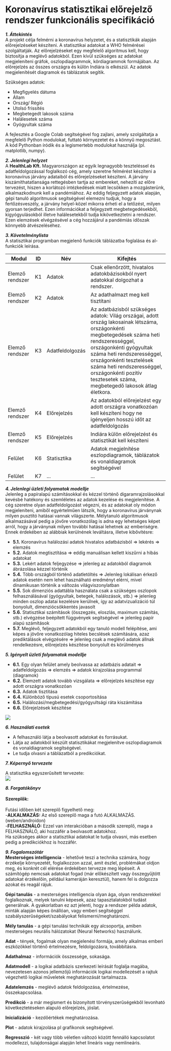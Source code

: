 # Koronavírus statisztikai előrejelző rendszer funkcionális specifikáció

***1. Áttekintés***<br>
A projekt célja felmérni a koronavírus helyzetet, és a statisztikák alapján előrejelzéseket készíteni. A statisztikai adatokat a WHO felmérései szolgáltatják. Az előrejelzéseket egy megfelelő algoritmus kell, hogy biztosítja a meglévő adatokból. Ezen kívül szükséges az adatokat megjeleníteni gráfok, oszlopdiagrammok, kördiagrammok formájában. Az előrejelzés az összes országra és külön Indiára is elkészül. Az adatok megjelenítését diagramok és táblázatok segítik.

Szükséges adatok: 
- Megfigyelés dátuma
- Állam
- Ország/ Régió
- Utolsó frissítés
- Megbetegedt lakosok száma
- Halálesetek száma
- Gyógyultak száma

 A fejlesztés a Google Colab segítségével fog zajlani, amely szolgáltatja a megfelelő Python modulokat, futtató környezetet és a könnyű megosztást. A kód Pythonban íródik és a legismertebb modulokat használja (pl. matplotlib, numpy).

***2. Jelenlegi helyzet***<br>
 A **HealthLab Kft.** Magyarországon az egyik legnagyobb teszteléssel és adatfeldolgozással foglalkozó cég, amely szeretne felmérést készíteni a koronavírus járvány adataiból és előrejelzéseket készíteni. A járvány kiszámíthatatlansága rettegésben tartja az embereket, nehezíti az előre tervezést, hiszen a korlátozó intézkedések miatt lecsökken a mozgásterünk, alkalmazkodnunk kell a pandémiához. Az eddig feljegyzett adatok alapján, gépi tanuló algoritmusok segítségével elemezni tudjuk, hogy a fertőzésveszély, a járvány helyel-közel mikorra érheti el a tetőzést, milyen gyorsan terjedhet. Ezen információkat a feljegyzett megbetegedésekből, kigyógyulásokból illetve halálesetekből tudja kikövetkeztetni a rendszer. Ezen elemzések elvégzésével a cég hozzájárul a pandémiás időszak könnyebb átvészeléséhez.


***3. Követelménylista***<br>
A statisztikai programban megjelenő funkciók táblázatba foglalása és al-funkciók leírása.

|   Modul   | ID |         Név         | Kifejtés |
|-----------|----|---------------------|----------|
|Elemző rendszer         | K1 | Adatok | Csak ellenőrzött, hivatalos adatokbázisokból nyert adatokkal dolgozhat a rendszer. |
|Elemző rendszer         | K2 | Adatok | Az adathalmazt meg kell tisztítani |
|Elemző rendszer         | K3 | Adatfeldolgozás | Az adatbázisból szükséges adatok: Világ országai, adott ország lakosainak létszáma,  országonkénti megbetegedések száma heti rendszerességgel, országonkénti gyógyultak száma heti rendszerességgel, országonkénti tesztelések száma heti rendszerességgel, országonkénti pozitív tesztesetek száma, megbetegedő lakosok átlag életkora. |
|Elemző rendszer         | K4 | Előrejelzés | Az adatokból előrejelzést egy adott országra vonatkozóan kell készíteni hogy ne igényeljen hosszú időt az adatfeldolgozás |
|Elemző rendszer         | K5 | Előrejelzés | Indiára külön előrejelzést és statisztikát kell készíteni|
|Felület       | K6 | Statisztika | Adatok megjelnítése eszlopdiagramok, táblázatok és vonaldiagramok segítségével |
|Felület       | K7 | ... |...|


***4. Jelenlegi üzleti folyamatok modellje***<br>
Jelenleg a papíralapú számításokkal és kézzel történő digaramrajzolásokkal kevésbé hatékony és szemléletes az adatok kezelése és megjelenítése. A cég szeretne olyan adatfeldolgozást végezni, és az adatokat oly módon megjeleníteni, amiből egyértelműen látszik, hogy a koronavírus járványnak milyen pusztító hatásai vannak világszerte. Mélytanuló algoritmusok alkalmazásával pedig a jövőre vonatkozólag is adna egy lehetséges képet arról, hogy a járványnak milyen további hatásai lehetnek az emberiségre. Ennek érdekében az alábbiak kerülnének leváltásra, illetve kibővítésre:
- **5.1.** Koronavírus halálozási adatok hivatalos adatbázisból  =>  lekérés => elemzés 
- **5.2.** Adatok megtisztítása => eddig manuálisan kellett kiszűrni a hibás adatokat
- **5.3.** Lekért adatok feljegyzése =>  jelenleg az adatokból diagramok ábrázolása kézzel történik
- **5.4.** Több országból történő adatletöltés => Jelenleg lokálisan érkező adatok esetén nem lehet használható eredményt elérni, mivel dinamikusan történik a változás világviszonylatban
- **5.5.** Sok dimenziós adattábla használata csak a szükséges oszlopok felhasználásával (gyógyultak, betegek, halálozások, stb.) => jelenleg minden oszlop adatai kezelésre kerülnek, így az adatvizualizáció túl bonyolult, dimenziócsökkentés javasolt
- **5.6.** Statisztikai számítások (összegzés, eloszlás, maximum számítás, stb.) elvégzése beépített függvények segítségével => jelenleg papír alapú számítások
- **5.7.** Meglévő, feljegyzett adatokból egy tanuló modell felépítése, ami képes a jövőre vonatkozólag hiteles becslések számítására, azaz prediktálások elvégzésére => jelenleg csak a meglévő adatok állnak rendelkezésre, előrejelzés készítése bonyolult és körülményes 
   
***5. Igényelt üzleti folyamatok modellje***<br>
- **6.1.** Egy olyan felület amely beolvassa az adatbázis adatait => adatfeldolgozás => elemzés => adatok kirajzolása programmal (diagramok)
- **6.2.** Elemzett adatok tovább vizsgálata => előrejelzés készítése egy adott országra vonatkozóan
- **6.3.** Adatok tisztitása
- **6.4.** Különböző típusú esetek csoportosítása
- **6.5.** Halálozási/megbetegedési/gyógyultsági ráta kiszámítása
- **6.6.** Előrejelzések készítése

<img src="images/Igényelt_üzleti_folyamatok.png" data-canonical-src=""/>
  

***6. Használati esetek***<br>
- A felhasználó látja a beolvasott adatokat és forrásukat.
- Látja az adatokból készült statisztikákat megjelenítve oszlopdiagramok és vonaldiagramok segítségével.
- Le tudja olvasni a táblázatból a predikciókat.


***7. Képernyő tervezete***<br>

A statisztika egyszerűsített tervezete:<br>
<img src="images/screen_design.png" data-canonical-src="" />

 
 ***8. Forgatókönyv***<br><br>
 **Szereplők:**<br><br>
Futási időben két szereplő figyelhető meg:<br>
-**ALKALMAZÁS:** Az első szereplő maga a futó ALKALMAZÁS. (weben/androidon)<br>
-**FELHASZNÁLÓ:** Ezzel van interakcióban a második szereplő, maga a FELHASZNÁLÓ, aki hozzáfér a beolvasott adatokhoz.<br>
Ha szükséges akkor a statisztikai adatokat le tudja olvasni, más esetben pedig a predikciókhoz is hozzáfér.

***9. Fogalomszótár***<br>
**Mesterséges intelligencia** - lehetővé teszi a technika számára, hogy érzékelje környezetét, foglalkozzon azzal, amit észlel, problémákat oldjon meg, és konkrét cél elérése érdekében tervezze meg lépéseit. A számítógép nemcsak adatokat fogad (már előkészített vagy összegyűjtött adatokat érzékelőin, például kameráján keresztül), hanem fel is dolgozza azokat és reagál rájuk.

**Gépi tanulás** - a mesterséges intelligencia olyan ága, olyan rendszerekkel foglalkoznak, melyek tanulni képesek, azaz tapasztalatokból tudást generálnak. A gyakorlatban ez azt jelenti, hogy a rendszer példa adatok, minták alapján képes önállóan, vagy emberi segítséggel szabályszerűségeket/szabályokat felismerni/meghatározni.

**Mély tanulás** - a gépi tanulási technikák egy alcsoportja, amiben mesterséges neurális hálózatokat (Neural Networks) használunk.

**Adat** - tények, fogalmak olyan megjelenési formája, amely alkalmas emberi eszközökkel történő értelmezésre, feldolgozásra, továbbításra. 

**Adathalmaz** - információk összessége, sokasága. 

**Adatmodell** - a logikai adatbázis szerkezeti leírását foglalja magába, nevezetesen azonos jellemzőjű információk logikai modellezését a rajtuk végezhető logikai műveletek meghatározását tartalmazza.

**Adatelemzés** - meglévő adatok feldolgozása, értelmezése, összekapcsolása.

**Predikcíó** - a már megismert és bizonyított törvényszerűségekből levonható következtetéseken alapuló előrejelzés, jóslat.

**Inicializáció** - kezdőértékek meghatározása.

**Plot** - adatok kirajzolása pl grafikonok segítségével.

**Regresszió** - két vagy több véletlen változó között fennálló kapcsolatot modellezzi, tulajdonságai alapján lehet lineáris vagy nemlineáris.
